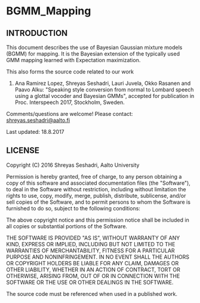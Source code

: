 # BGMM_Mapping

INTRODUCTION
------------
This document describes the use of Bayesian Gaussian mixture models (BGMM) for mapping. It is the Bayesian extension of the typically used GMM mapping learned with Expectation maximization.

This also forms the source code related to our work 

1.	Ana Ramirez Lopez, Shreyas Seshadri, Lauri Juvela, Okko Rasanen and Paavo Alku: "Speaking style conversion from normal to Lombard speech using a glottal vocoder and Bayesian GMMs", accepted for publication in Proc. Interspeech 2017, Stockholm, Sweden.

Comments/questions are welcome! Please contact: shreyas.seshadri@aalto.fi

Last updated: 18.8.2017


LICENSE
-------

Copyright (C) 2016 Shreyas Seshadri, Aalto University

Permission is hereby granted, free of charge, to any person obtaining a copy of
this software and associated documentation files (the "Software"), to deal in
the Software without restriction, including without limitation the rights to
use, copy, modify, merge, publish, distribute, sublicense, and/or sell copies of
the Software, and to permit persons to whom the Software is furnished to do so,
subject to the following conditions:

The above copyright notice and this permission notice shall be included in all
copies or substantial portions of the Software.

THE SOFTWARE IS PROVIDED "AS IS", WITHOUT WARRANTY OF ANY KIND, EXPRESS OR
IMPLIED, INCLUDING BUT NOT LIMITED TO THE WARRANTIES OF MERCHANTABILITY, FITNESS
FOR A PARTICULAR PURPOSE AND NONINFRINGEMENT. IN NO EVENT SHALL THE AUTHORS OR
COPYRIGHT HOLDERS BE LIABLE FOR ANY CLAIM, DAMAGES OR OTHER LIABILITY, WHETHER
IN AN ACTION OF CONTRACT, TORT OR OTHERWISE, ARISING FROM, OUT OF OR IN
CONNECTION WITH THE SOFTWARE OR THE USE OR OTHER DEALINGS IN THE SOFTWARE.

The source code must be referenced when used in a published work.



